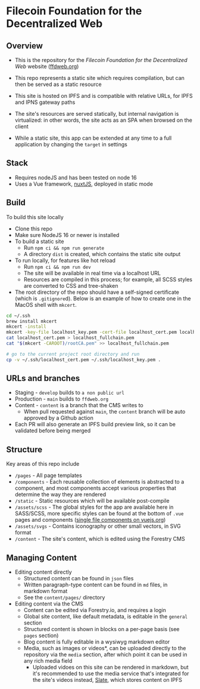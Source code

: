 # Filecoin Foundation for the Decentralized Web

## Overview

- This is the repository for the _Filecoin Foundation for the Decentralized Web_ website ([ffdweb.org](https://ffdweb.org))

- This repo represents a static site which requires compilation, but can then be served as a static resource
- This site is hosted on IPFS and is compatible with relative URLs, for IPFS and IPNS gateway paths
- The site's resources are served statically, but internal navigation is virtualized: in other words, the site acts as an SPA when browsed on the client
- While a static site, this app can be extended at any time to a full application by changing the `target` in settings

## Stack
- Requires nodeJS and has been tested on node 16
- Uses a Vue framework, [nuxtJS](https://nuxtjs.org/), deployed in static mode

## Build
To build this site locally
- Clone this repo
- Make sure NodeJS 16 or newer is installed
- To build a static site
    - Run `npm ci && npm run generate`
    - A directory `dist` is created, which contains the static site output
- To run locally, for features like hot reload
    - Run `npm ci && npm run dev`
    - The site will be available in real time via a localhost URL
    - Resources are compiled in this process; for example, all SCSS styles are converted to CSS and tree-shaken
- The root directory of the repo should have a self-signed certificate (which is `.gitignore`d). Below is an example of how to create one in the MacOS shell with `mkcert`.

```zsh
cd ~/.ssh
brew install mkcert
mkcert -install
mkcert -key-file localhost_key.pem -cert-file localhost_cert.pem localhost 127.0.0.1
cat localhost_cert.pem > localhost_fullchain.pem
cat "$(mkcert -CAROOT)/rootCA.pem" >> localhost_fullchain.pem

# go to the current project root directory and run
cp -v ~/.ssh/localhost_cert.pem ~/.ssh/localhost_key.pem .
```

## URLs and branches
- Staging - `develop` builds to `a non public url`
- Production - `main` builds to `ffdweb.org`
- Content - `content` is a branch that the CMS writes to
  - When pull requested against `main`, the `content` branch will be auto approved by a Github action
- Each PR will also generate an IPFS build preview link, so it can be validated before being merged

## Structure
Key areas of this repo include
- `/pages` - All page templates
- `/components` - Each reusable collection of elements is abstracted to a component, and most components accept various properties that determine the way they are rendered
- `/static` - Static resources which will be available post-compile
- `/assets/scss` - The global styles for the app are available here in SASS/SCSS, more specific styles can be found at the bottom of `.vue` pages and components ([single file components on vuejs.org](https://vuejs.org/guide/scaling-up/sfc.html))
- `/assets/svgs` - Contains iconography or other small vectors, in SVG format
- `/content` - The site's content, which is edited using the Forestry CMS

## Managing Content
- Editing content directly
  - Structured content can be found in `json` files
  - Written paragraph-type content can be found in `md` files, in markdown format
  - See the `content/pages/` directory
- Editing content via the CMS
  - Content can be edited via Forestry.io, and requires a login
  - Global site content, like default metadata, is editable in the `general` section
  - Structured content is shown in blocks on a per-page basis (see `pages` section)
  - Blog content is fully editable in a wysiwyg markdown editor
  - Media, such as images or videos*, can be uploaded directly to the repository via the `media` section, after which point it can be used in any rich media field
    - Uploaded vidoes on this site can be rendered in markdown, but it's recommended to use the media service that's integrated for the site's videos instead, [Slate](https://slate.host/), which stores content on IPFS
